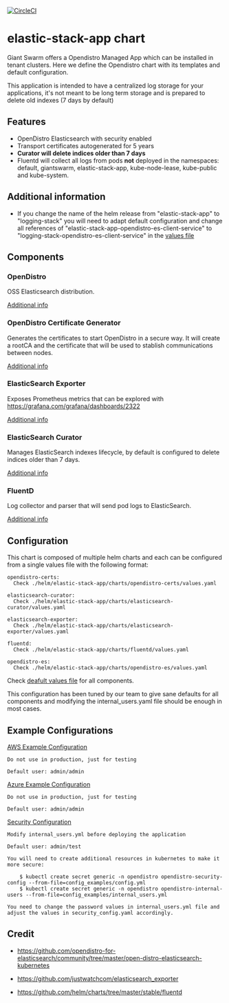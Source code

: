 [![CircleCI](https://circleci.com/gh/giantswarm/elastic-stack-app.svg?style=shield)](https://circleci.com/gh/giantswarm/elastic-stack-app)

# elastic-stack-app chart

Giant Swarm offers a Opendistro Managed App which can be installed in tenant clusters.
Here we define the Opendistro chart with its templates and default configuration.

This application is intended to have a centralized log storage for your applications, it's not meant to be long term storage and is prepared to delete old indexes (7 days by default)


## Features
- OpenDistro Elasticsearch with security enabled
- Transport certificates autogenerated for 5 years
- **Curator will delete indices older than 7 days**
- Fluentd will collect all logs from pods **not** deployed in the namespaces: default, giantswarm, elastic-stack-app, kube-node-lease, kube-public and kube-system.

## Additional information

- If you change the name of the helm release from "elastic-stack-app" to "logging-stack" you will need to adapt default configuration and change all references of "elastic-stack-app-opendistro-es-client-service" to "logging-stack-opendistro-es-client-service" in the [values file](./helm/elastic-stack-app/values.yaml)

## Components

### OpenDistro
OSS Elasticsearch distribution.

[Additional info](./helm/elastic-stack-app/charts/opendistro-es/README.md)

### OpenDistro Certificate Generator
Generates the certificates to start OpenDistro in a secure way. It will create a rootCA and the certificate that will be used to stablish communications between nodes.

[Additional info](./helm/elastic-stack-app/charts/opendistro-certs/README.md)

### ElasticSearch Exporter
Exposes Prometheus metrics that can be explored with https://grafana.com/grafana/dashboards/2322

[Additional info](./helm/elastic-stack-app/charts/elasticsearch-exporter/README.md)

### ElasticSearch Curator
Manages ElasticSearch indexes lifecycle, by default is configured to delete indices older than 7 days.

[Additional info](./helm/elastic-stack-app/charts/elasticsearch-curator/README.md)

### FluentD
Log collector and parser that will send pod logs to ElasticSearch.

[Additional info](./helm/elastic-stack-app/charts/fluentd/README.md)


## Configuration

This chart is composed of multiple helm charts and each can be configured from a single values file with the following format:

``` 
opendistro-certs:
  Check ./helm/elastic-stack-app/charts/opendistro-certs/values.yaml

elasticsearch-curator:
  Check ./helm/elastic-stack-app/charts/elasticsearch-curator/values.yaml

elasticsearch-exporter:
  Check ./helm/elastic-stack-app/charts/elasticsearch-exporter/values.yaml

fluentd:
  Check ./helm/elastic-stack-app/charts/fluentd/values.yaml

opendistro-es:
  Check ./helm/elastic-stack-app/charts/opendistro-es/values.yaml
```

Check [deafult values file](./helm/elastic-stack-app/values.yaml) for all components. 

This configuration has been tuned by our team to give sane defaults for all components and modifying the internal_users.yaml file should be enough in most cases.

## Example Configurations

[AWS Example Configuration](./example_values/ingress_enabled_aws.yaml)

    Do not use in production, just for testing

    Default user: admin/admin

[Azure Example Configuration](./example_values/ingress_enabled_aws.yaml)

    Do not use in production, just for testing

    Default user: admin/admin

[Security Configuration](./example_values/security_config.yaml)

    Modify internal_users.yml before deploying the application

    Default user: admin/test
    
    You will need to create additional resources in kubernetes to make it more secure:

        $ kubectl create secret generic -n opendistro opendistro-security-config --from-file=config_examples/config.yml
        $ kubectl create secret generic -n opendistro opendistro-internal-users --from-file=config_examples/internal_users.yml

    You need to change the password values in internal_users.yml file and adjust the values in security_config.yaml accordingly.
    

## Credit

* https://github.com/opendistro-for-elasticsearch/community/tree/master/open-distro-elasticsearch-kubernetes

* https://github.com/justwatchcom/elasticsearch_exporter

* https://github.com/helm/charts/tree/master/stable/fluentd